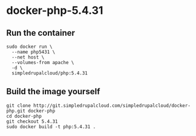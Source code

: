 docker-php-5.4.31
=================

Run the container
-----------------

    sudo docker run \
      --name php5431 \
      --net host \
      --volumes-from apache \
      -d \
      simpledrupalcloud/php:5.4.31

Build the image yourself
------------------------

    git clone http://git.simpledrupalcloud.com/simpledrupalcloud/docker-php.git docker-php
    cd docker-php
    git checkout 5.4.31
    sudo docker build -t php:5.4.31 .
